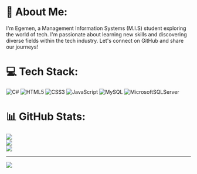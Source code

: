 # 💫 About Me:
I'm Egemen, a Management Information Systems (M.I.S) student exploring the world of tech. I'm passionate about learning new skills and discovering diverse fields within the tech industry. Let's connect on GitHub and share our journeys!


 

# 💻 Tech Stack:
![C#](https://img.shields.io/badge/c%23-%23239120.svg?style=for-the-badge&logo=csharp&logoColor=white) ![HTML5](https://img.shields.io/badge/html5-%23E34F26.svg?style=for-the-badge&logo=html5&logoColor=white) ![CSS3](https://img.shields.io/badge/css3-%231572B6.svg?style=for-the-badge&logo=css3&logoColor=white) ![JavaScript](https://img.shields.io/badge/javascript-%23323330.svg?style=for-the-badge&logo=javascript&logoColor=%23F7DF1E) ![MySQL](https://img.shields.io/badge/mysql-%2300000f.svg?style=for-the-badge&logo=mysql&logoColor=white) ![MicrosoftSQLServer](https://img.shields.io/badge/Microsoft%20SQL%20Server-CC2927?style=for-the-badge&logo=microsoft%20sql%20server&logoColor=white)
# 📊 GitHub Stats:
![](https://github-readme-stats.vercel.app/api?username=egemengunaltay&theme=dark&hide_border=true&include_all_commits=true&count_private=true)<br/>
![](https://github-readme-streak-stats.herokuapp.com/?user=egemengunaltay&theme=dark&hide_border=true)<br/>
![](https://github-readme-stats.vercel.app/api/top-langs/?username=egemengunaltay&theme=dark&hide_border=true&include_all_commits=true&count_private=true&layout=compact)

---
[![](https://visitcount.itsvg.in/api?id=egemengunaltay&icon=0&color=12)](https://visitcount.itsvg.in)

<!-- Proudly created with GPRM ( https://gprm.itsvg.in ) -->

